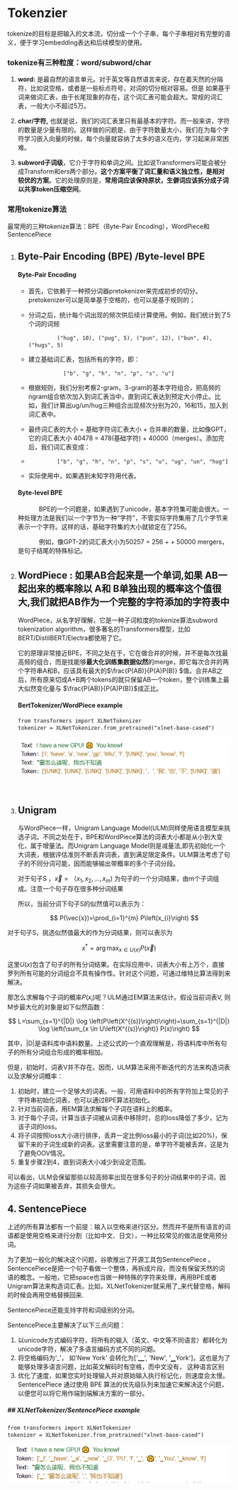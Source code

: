 # Tokenzier

tokenize的目标是把输入的文本流，切分成一个个子串，每个子串相对有完整的语义，便于学习embedding表达和后续模型的使用。

### tokenize有三种粒度：**word/subword/char**

1. **word:** 是最自然的语言单元。对于英文等自然语言来说，存在着天然的分隔符，比如说空格，或者是一些标点符号，对词的切分相对容易。但是 如果基于词来做词汇表，由于长尾现象的存在，这个词汇表可能会超大。常规的词汇表，一般大小不超过5万。

2. **char/字符,** 也就是说，我们的词汇表里只有最基本的字符。而一般来讲，字符的数量是少量有限的。这样做的问题是，由于字符数量太小，我们在为每个字符学习嵌入向量的时候，每个向量就容纳了太多的语义在内，学习起来非常困难。

3. **subword子词级**，它介于字符和单词之间。比如说Transformers可能会被分成Transform和ers两个部分。**这个方案平衡了词汇量和语义独立性，是相对较优的方案**。它的处理原则是，**常用词应该保持原状，生僻词应该拆分成子词以共享token压缩空间**。

### 常用tokenize算法

最常用的三种tokenize算法：BPE（Byte-Pair Encoding），WordPiece和SentencePiece

1. ## Byte-Pair Encoding (BPE) /Byte-level BPE
   
   #### Byte-Pair Encoding
   
    * 首先，它依赖于一种预分词器pretokenizer来完成初步的切分。pretokenizer可以是简单基于空格的，也可以是基于规则的；
    + 分词之后，统计每个词出现的频次供后续计算使用。例如，我们统计到了5个词的词频
      
                   ("hug", 10), ("pug", 5), ("pun", 12), ("bun", 4), ("hugs", 5)
   
    + 建立基础词汇表，包括所有的字符，即：
      
      ```
                 ["b", "g", "h", "n", "p", "s", "u"]
      ```
    * 根据规则，我们分别考察2-gram，3-gram的基本字符组合，把高频的ngram组合依次加入到词汇表当中，直到词汇表达到预定大小停止。比如，我们计算出ug/un/hug三种组合出现频次分别为20，16和15，加入到词汇表中。
    + 最终词汇表的大小 = 基础字符词汇表大小 + 合并串的数量，比如像GPT，它的词汇表大小 40478 = 478(基础字符) + 40000（merges）。添加完后，我们词汇表变成：
   
    + ```
               ["b", "g", "h", "n", "p", "s", "u", "ug", "un", "hug"]
      ```
   
    + 实际使用中，如果遇到未知字符用<unk>代表。
   
   #### Byte-level BPE
   
               BPE的一个问题是，如果遇到了unicode，基本字符集可能会很大。一种处理方法是我们以一个字节为一种“字符”，不管实际字符集用了几个字节来表示一个字符。这样的话，基础字符集的大小就锁定在了256。
   
               例如，像GPT-2的词汇表大小为50257 = 256 + <EOS> + 50000 mergers，<EOS>是句子结尾的特殊标记。

2. ## WordPiece : 如果AB合起来是一个单词,如果 AB一起出来的概率除以 A和 B单独出现的概率这个值很大,我们就把AB作为一个完整的字符添加的字符表中
   
   WordPiece，从名字好理解，它是一种子词粒度的tokenize算法subword tokenization algorithm，很多著名的Transformers模型，比如BERT/DistilBERT/Electra都使用了它。
   
   它的原理非常接近BPE，不同之处在于，它在做合并的时候，并不是每次找最高频的组合，而是找能够**最大化训练集数据似然**的merge，即它每次合并的两个字符串A和B，应该具有最大的$\frac{P(AB)}{P(A)P(B)} $值。合并AB之后，所有原来切成A+B两个tokens的就只保留AB一个token，整个训练集上最大似然变化量与 $\frac{P(AB)}{P(A)P(B)}$成正比。
   
   #### BertTokenizer/WordPiece example
   
   ```
   from transformers import XLNetTokenizer
   tokenizer = XLNetTokenizer.from_pretrained("xlnet-base-cased")
   ```
   
   ![](assets/img/2023-06-27-14-18-05-image.png)
   
   
   
                                    

3. ## Unigram
   
   与WordPiece一样，Unigram Language Model(ULM)同样使用语言模型来挑选子词。不同之处在于，BPE和WordPiece算法的词表大小都是从小到大变化，属于增量法。而Unigram Language Model则是减量法,即先初始化一个大词表，根据评估准则不断丢弃词表，直到满足限定条件。ULM算法考虑了句子的不同分词可能，因而能够输出带概率的多个子词分段。
   
   
   
   
   对于句子S ，$\vec{x}  = （x_1,x_2,...,x_m)$ 为句子的一个分词结果，由m个子词组成。注意一个句子存在很多种分词结果
   
   所以，当前分词下句子S的似然值可以表示为：
   
   $$
   P(\vec{x})=\prod_{i=1}^{m} P\left(x_{i}\right)
   $$

对于句子S，挑选似然值最大的作为分词结果，则可以表示为



$$
x^{*}=\arg \max _{x \in U(x)} P(\vec{x})
$$

这里$U(x)$包含了句子的所有分词结果。在实际应用中，词表大小有上万个，直接罗列所有可能的分词组合不具有操作性。针对这个问题，可通过维特比算法得到来解决。

那怎么求解每个子词的概率$P(x_i)$呢？ULM通过EM算法来估计。假设当前词表V, 则M步最大化的对象是如下似然函数：

$$
L=\sum_{s=1}^{|D|} \log \left(P\left(X^{(s)}\right)\right)=\sum_{s=1}^{|D|} \log \left(\sum_{x \in U\left(X^{(s)}\right)} P(x)\right)
$$



其中，|D|是语料库中语料数量。上述公式的一个直观理解是，将语料库中所有句子的所有分词组合形成的概率相加。

但是，初始时，词表V并不存在。因而，ULM算法采用不断迭代的方法来构造词表以及求解分词概率：

1. 初始时，建立一个足够大的词表。一般，可用语料中的所有字符加上常见的子字符串初始化词表，也可以通过BPE算法初始化。
2. 针对当前词表，用EM算法求解每个子词在语料上的概率。
3. 对于每个子词，计算当该子词被从词表中移除时，总的loss降低了多少，记为该子词的loss。
4. 将子词按照loss大小进行排序，丢弃一定比例loss最小的子词(比如20%)，保留下来的子词生成新的词表。这里需要注意的是，单字符不能被丢弃，这是为了避免OOV情况。
5. 重复步骤2到4，直到词表大小减少到设定范围。

可以看出，ULM会保留那些以较高频率出现在很多句子的分词结果中的子词，因为这些子词如果被丢弃，其损失会很大。

## 4. SentencePiece

上述的所有算法都有一个前提：输入以空格来进行区分。然而并不是所有语言的词语都是使用空格来进行分割（比如中文、日文），一种比较常见的做法是使用预分词。

为了更加一般化的解决这个问题，谷歌推出了开源工具包SentencePiece 。SentencePiece是把一个句子看做一个整体，再拆成片段，而没有保留天然的词语的概念。一般地，它把space也当做一种特殊的字符来处理，再用BPE或者Unigram算法来构造词汇表。比如，XLNetTokenizer就采用了_来代替空格，解码的时候会再用空格替换回来.

SentencePiece还能支持字符和词级别的分词。

SentencePiece主要解决了以下三点问题：

1. 以unicode方式编码字符，将所有的输入（英文、中文等不同语言）都转化为unicode字符，解决了多语言编码方式不同的问题。
2. 将空格编码为‘_’， 如'New York' 会转化为['▁', 'New', '▁York']，这也是为了能够处理多语言问题，比如英文解码时有空格，而中文没有， 这种语言区别
3. 优化了速度，如果您实时处理输入并对原始输入执行标记化，则速度会太慢。 SentencePiece 通过使用 BPE 算法的优先级队列来加速它来解决这个问题，以便您可以将它用作端到端解决方案的一部分。

##### ## XLNetTokenizer/SentencePiece example

```
from transformers import XLNetTokenizer
tokenizer = XLNetTokenizer.from_pretrained("xlnet-base-cased")
```

![](assets/img/2023-06-27-14-17-12-image.png)
